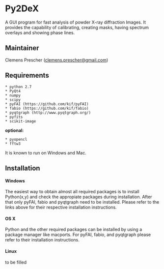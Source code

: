 Py2DeX
======

A GUI program for fast analysis of powder X-ray diffraction Images. It provides the capability of calibrating, creating masks, having spectrum overlays and showing phase lines.

Maintainer
----------

Clemens Prescher (clemens.prescher@gmail.com)

Requirements
------------
    * python 2.7
    * PyQt4
    * numpy
    * scipy
    * pyFAI (https://github.com/kif/pyFAI)
    * fabio (https://github.com/kif/fabio)
    * pyqtgraph (http://www.pyqtgraph.org/)
    * pyfits
    * scikit-image

<b>optional:</b>

    * pyopencl
    * fftw3

It is known to run on Windows and Mac.

Installation
------------

#### Windows ####

The easiest way to obtain almost all required packages is to install Python(x,y) and check the appropiate packages during installation. After that only pyFAI, fabio and pyqtgraph need to be installed. Please refer to the links above for their respective installation instructions.

#### OS X ####

Python and the other required packages can be installed by using a package manager like macports. For pyFAI, fabio, and pyqtgraph please refer to their installation instructions.

#### Linux ####

to be filled

